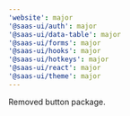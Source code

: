 ```yaml
---
'website': major
'@saas-ui/auth': major
'@saas-ui/data-table': major
'@saas-ui/forms': major
'@saas-ui/hooks': major
'@saas-ui/hotkeys': major
'@saas-ui/react': major
'@saas-ui/theme': major
---
```


Removed button package.
